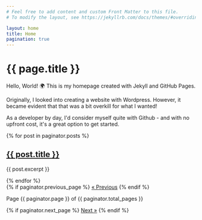 ```yaml
---
# Feel free to add content and custom Front Matter to this file.
# To modify the layout, see https://jekyllrb.com/docs/themes/#overriding-theme-defaults

layout: home
title: Home
pagination: true
---
```


<h1>{{ page.title }}</h1>


<p>
Hello, World! 🌍
This is my homepage created with Jekyll and GitHub Pages.

Originally, I looked into creating a website with Wordpress. However, it became evident that that was a bit overkill for what I wanted!

As a developer by day, I'd consider myself quite with Github - and with no upfront cost, it's a great option to get started.

</p
>
{% for post in paginator.posts %}
  <article>
    <h2><a href="{{ post.url | relative_url }}">{{ post.title }}</a></h2>
    <p>{{ post.excerpt }}</p>
  </article>
{% endfor %}

<!-- Pagination Links -->
<div class="pagination">
  {% if paginator.previous_page %}
    <a href="{{ paginator.previous_page_path | relative_url }}">&laquo; Previous</a>
  {% endif %}

  <span>Page {{ paginator.page }} of {{ paginator.total_pages }}</span>

  {% if paginator.next_page %}
    <a href="{{ paginator.next_page_path | relative_url }}">Next &raquo;</a>
  {% endif %}
</div>